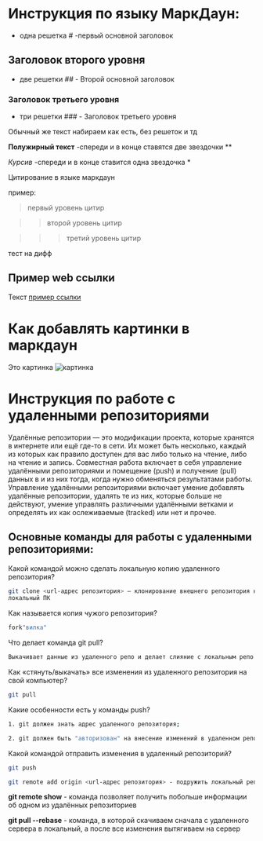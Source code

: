 # Инструкция по языку МаркДаун: 

* одна решетка *#* -первый основной заголовок

##  Заголовок второго уровня

* две решетки *##* - Второй основной заголовок

### Заголовок третьего уровня 
* три решетки ### - Заголовок третьего уровня


Обычный же текст набираем как есть, без решеток и тд

**Полужирный текст**
-спереди и в конце ставятся две звездочки **

*Курсив* 
-спереди и в конце ставится одна звездочка *

Цитирование в языке маркдаун

пример: 

> первый уровень цитир

>> второй уровень цитир

>>> третий уровень цитир

тест на дифф

## Пример web ссылки
Текст [пример ссылки](https://gbcdn.mrgcdn.ru/uploads/record/192597/attachment/70fc4f337358d5cf7136a575ff0157ae.mp4 "обучающий материал")

# Как добавлять картинки в маркдаун
Это картинка
![картинка](image.jpg)

# Инструкция по работе с удаленными репозиториями

Удалённые репозитории — это модификации проекта, которые хранятся в интернете или ещё где-то в сети. Их может быть несколько, каждый из которых как правило доступен для вас либо только на чтение, либо на чтение и запись. Совместная работа включает в себя управление удалёнными репозиториями и помещение (push) и получение (pull) данных в и из них тогда, когда нужно обменяться результатами работы. Управление удалёнными репозиториями включает умение добавлять удалённые репозитории, удалять те из них, которые больше не действуют, умение управлять различными удалёнными ветками и определять их как ослеживаемые (tracked) или нет и прочее.

## Основные команды для работы с удаленными репозиториями:

 Какой командой можно сделать локальную
копию удаленного репозитория? 
```sh
git clone <url-адрес репозитория> – клонирование внешнего репозитория на
локальный ПК

```

Как называется копия чужого репозитория?
```sh
fork"вилка"
```

Что делает команда git pull?
```sh
Выкачивает данные из удаленного репо и делает слияние с локальным репо
```

Как «стянуть/выкачать» все изменения из
удаленного репозитория на свой компьютер?
```sh
git pull
```


Какие особенности есть у команды push?
```sh
1. git должен знать адрес удаленного репозитория;

2. git должен быть "авторизован" на внесение изменений в удаленном репозитории
```

Какой командой отправить изменения в
удаленный репозиторий?
```sh
git push
```

```sh
git remote add origin <url-адрес репозитория> - подружить локальный репозиторий с удаленным
```

**git remote show** - команда позволяет получить побольше информации об одном из удалённых репозиториев

**git pull --rebase** - команда, в которой скачиваем сначала с удаленного сервера в локальный, а после все изменения вытягиваем на сервер









